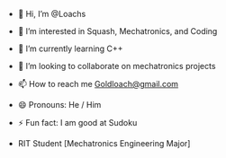 - 👋 Hi, I’m @Loachs
- 👀 I’m interested in Squash, Mechatronics, and Coding
- 🌱 I’m currently learning C++ 
- 💞️ I’m looking to collaborate on mechatronics projects
- 📫 How to reach me Goldloach@gmail.com
- 😄 Pronouns: He / Him
- ⚡ Fun fact: I am good at Sudoku

- RIT Student [Mechatronics Engineering Major]
